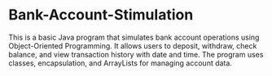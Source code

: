 # Bank-Account-Stimulation
This is a basic Java program that simulates bank account operations using Object-Oriented Programming. It allows users to deposit, withdraw, check balance, and view transaction history with date and time. The program uses classes, encapsulation, and ArrayLists for managing account data.

